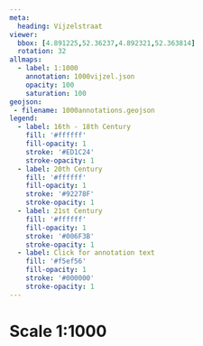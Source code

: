 ```yaml
---
meta:
  heading: Vijzelstraat
viewer:
  bbox: [4.891225,52.36237,4.892321,52.363814]
  rotation: 32
allmaps:
  - label: 1:1000
    annotation: 1000vijzel.json
    opacity: 100
    saturation: 100
geojson:
 - filename: 1000annotations.geojson
legend:
  - label: 16th - 18th Century
    fill: '#ffffff'
    fill-opacity: 1
    stroke: '#ED1C24'
    stroke-opacity: 1
  - label: 20th Century
    fill: '#ffffff'
    fill-opacity: 1
    stroke: '#92278F'
    stroke-opacity: 1
  - label: 21st Century
    fill: '#ffffff'
    fill-opacity: 1
    stroke: '#006F3B'
    stroke-opacity: 1
  - label: Click for annotation text
    fill: '#f5ef56'
    fill-opacity: 1
    stroke: '#000000'
    stroke-opacity: 1
---
```

# Scale 1:1000

